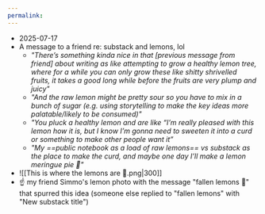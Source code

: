 ```yaml
---
permalink: 
---
```


- 2025-07-17
- A message to a friend re: substack and lemons, lol
	- *"There’s something kinda nice in that [previous message from friend] about writing as like attempting to grow a healthy lemon tree, where for a while you can only grow these like shitty shrivelled fruits, it takes a good long while before the fruits are very plump and juicy"*
	- *"And the raw lemon might be pretty sour so you have to mix in a bunch of sugar (e.g. using storytelling to make the key ideas more palatable/likely to be consumed)"*
	- *"You pluck a healthy lemon and are like “I’m really pleased with this lemon how it is, but I know I’m gonna need to sweeten it into a curd or something to make other people want it”*
	- *"My ==public notebook as a load of raw lemons== vs substack as the place to make the curd, and maybe one day I’ll make a lemon meringue pie 🥧"*
- ![[This is where the lemons are 🍋.png|300]]
- ☝️ my friend Simmo's lemon photo with the message "fallen lemons 💛" that spurred this idea (someone else replied to "fallen lemons" with "New substack title")
